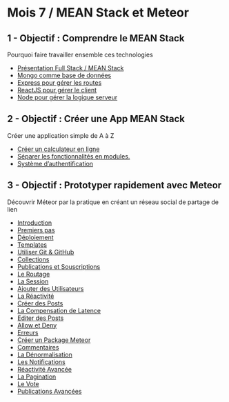# Mois 7 / MEAN Stack et Meteor

## 1 - Objectif : Comprendre le MEAN Stack
Pourquoi faire travailler ensemble ces technologies

* [Présentation Full Stack / MEAN Stack]()
* [Mongo comme base de données]()
* [Express pour gérer les routes]()
* [ReactJS pour gérer le client]()
* [Node pour gérer la logique serveur]()

## 2 - Objectif : Créer une App MEAN Stack
Créer une application simple de A à Z

* [Créer un calculateur en ligne]()
* [Séparer les fonctionnalités en modules.]()
* [Système d’authentification]()

## 3 - Objectif :  Prototyper rapidement avec Meteor
Découvrir Méteor par la pratique en créant un réseau social de partage de lien
* [Introduction]()
* [Premiers pas]()
* [Déploiement]()
* [Templates]()
* [Utiliser Git & GitHub]()
* [Collections]()
* [Publications et Souscriptions]()
* [Le Routage]()
* [La Session]()
* [Ajouter des Utilisateurs]()
* [La Réactivité]()
* [Créer des Posts]()
* [La Compensation de Latence]()
* [Editer des Posts]()
* [Allow et Deny]()
* [Erreurs]()
* [Créer un Package Meteor]()
* [Commentaires]()
* [La Dénormalisation]()
* [Les Notifications]()
* [Réactivité Avancée]()
* [La Pagination]()
* [Le Vote]()
* [Publications Avancées]()
